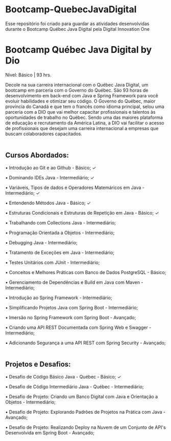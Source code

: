 # Bootcamp-QuebecJavaDigital

Esse repositório foi criado para guardar as atividades desenvolvidas durante o Bootcamp Québec Java Digital pela Digital Innovation One

# Bootcamp Québec Java Digital by Dio
Nível: Básico  |  93 hrs.

Decole na sua carreira internacional com o Québec Java Digital, um bootcamp em parceria com o Governo do Québec. São 93 horas de desenvolvimento em back-end com Java e Spring Framework para você evoluir habilidades e otimizar seu código. O Governo do Québec, maior província do Canadá e que tem o francês como idioma principal, selou uma parceria com a DIO que vai melhor capacitar profissionais e talentos às oportunidades de trabalho no Québec. Sendo uma das maiores plataforma de educação e recrutamento da América Latina, a DIO vai facilitar o acesso de profissionais que desejam uma carreira internacional a empresas que buscam colaboradores capacitados.
<br>
<br>
<h2>Cursos Abordados:</h2>

• Introdução ao Git e ao Github - Básico; ✓

• Dominando IDEs Java - Intermediário; ✓

• Variáveis, Tipos de dados e Operadores Matemáricos em Java - Intermediário; ✓

• Entendendo Métodos Java - Básico; ✓

• Estruturas Condicionais e Estruturas de Repetição em Java - Básico; ✓

• Trabalhando com Collections Java - Intermediário;

• Programação Orientada a Objetos - Intermediário;

• Debugging Java - Intermediário;

• Tratamento de Exceções em Java - Intermediário;

• Testes Unitários com JUnit - Intermediário;

• Conceitos e Melhores Práticas com Banco de Dados PostgreSQL - Básico;

• Gerenciamento de Dependências e Build em Java com Maven - Intermediário;

• Introdução ao Spring Framework - Intermediário;

• Simplificando Projetos Java com Spring Boot - Intermediário;

• Imersão no Spring Framework com Spring Boot - Avançado;

• Criando uma API REST Documentada com Spring Web e Swagger - Intermediário;

• Adicionando Segurança a uma API REST com Spring Security - Avançado;
<br>
<br>
<h2>Projetos e Desafios:</h2>

• Desafio de Código Básico Java - Québec - Básico; ✓

• Desafio de Código Intermediário Java - Québec - Intermediário; 

• Desafio de Projeto: Criando um Banco Digital com Java e Orientação a Objetos - Intermediário;

• Desafio de Projeto: Explorando Padrões de Projetos na Prática com Java - Avançado;

• Desafio de Projeto: Realizando Deploy na Nuvem de um Conjunto de API's Desenvolvida em Spring Boot - Avançado;
